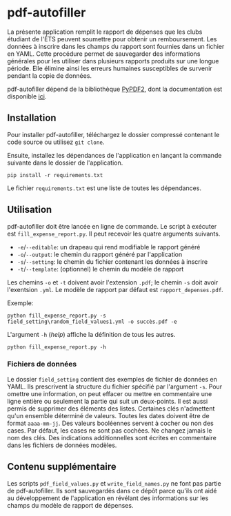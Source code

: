 # pdf-autofiller

La présente application remplit le rapport de dépenses que les clubs étudiant
de l'ÉTS peuvent soumettre pour obtenir un remboursement. Les données à
inscrire dans les champs du rapport sont fournies dans un fichier en YAML.
Cette procédure permet de sauvegarder des informations générales pour les
utiliser dans plusieurs rapports produits sur une longue période. Elle élimine
ainsi les erreurs humaines susceptibles de survenir pendant la copie de
données.

pdf-autofiller dépend de la bibliothèque
[PyPDF2](https://github.com/mstamy2/PyPDF2),
dont la documentation est disponible [ici](https://pythonhosted.org/PyPDF2/).

## Installation

Pour installer pdf-autofiller, téléchargez le dossier compressé contenant le
code source ou utilisez `git clone`.

Ensuite, installez les dépendances de l'application en lançant la commande
suivante dans le dossier de l'application.

```
pip install -r requirements.txt
```

Le fichier `requirements.txt` est une liste de toutes les dépendances.

## Utilisation

pdf-autofiller doit être lancée en ligne de commande. Le script à exécuter est
`fill_expense_report.py`. Il peut recevoir les quatre arguments suivants.

* `-e`/`--editable`: un drapeau qui rend modifiable le rapport généré
* `-o`/`--output`: le chemin du rapport généré par l'application
* `-s`/`--setting`: le chemin du fichier contenant les données à inscrire
* `-t`/`--template`: (optionnel) le chemin du modèle de rapport

Les chemins `-o` et `-t` doivent avoir l'extension `.pdf`; le chemin `-s` doit
avoir l'exentsion `.yml`. Le modèle de rapport par défaut est
`rapport_depenses.pdf`.

Exemple:

```
python fill_expense_report.py -s field_setting\random_field_values1.yml -o succès.pdf -e
```

L'argument `-h` (*help*) affiche la définition de tous les autres.

```
python fill_expense_report.py -h
```

### Fichiers de données

Le dossier `field_setting` contient des exemples de fichier de données en YAML.
Ils prescrivent la structure du fichier spécifié par l'argument `-s`. Pour
omettre une information, on peut effacer ou mettre en commentaire une ligne
entière ou seulement la partie qui suit un deux-points. Il est aussi permis de
supprimer des éléments des listes. Certaines clés n'admettent qu'un ensemble
déterminé de valeurs. Toutes les dates doivent être de format `aaaa-mm-jj`. Des
valeurs booléennes servent à cocher ou non des cases. Par défaut, les cases ne
sont pas cochées. Ne changez jamais le nom des clés. Des indications
additionnelles sont écrites en commentaire dans les fichiers de données
modèles.

## Contenu supplémentaire

Les scripts `pdf_field_values.py` et `write_field_names.py` ne font pas partie
de pdf-autofiller. Ils sont sauvegardés dans ce dépôt parce qu'ils ont aidé au
développement de l'application en révélant des informations sur les champs du
modèle de rapport de dépenses.
